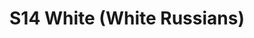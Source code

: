 ---
title: S14 White (White Russians)
permalink: "/teams/s14-white"
members:
- Enrique Perez - Captain
- Jack Blaney - QB
- Tim Adams
- Andy Allen
- Mike Almy
- Sean Bartel
- John Batac
- Rob Casey
- Ed Cupioli
- Jack Jackson
- Rudy Legg-Benevidas
- AJ Poole
- Jordan Streiter
teamid: 5108
name: S14 White
color: White Russians
division: ''
---